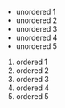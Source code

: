 * unordered 1
* unordered 2
* unordered 3
* unordered 4
* unordered 5

1. ordered 1
2. ordered 2
3. ordered 3
4. ordered 4
5. ordered 5